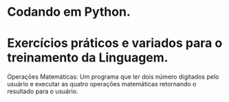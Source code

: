 # Codando em Python.
<h1> Exercícios práticos e variados para o treinamento da Linguagem. </h1>
Operações Matemáticas: Um programa que ler dois número digitados pelo usuário e executar as quatro operações matemáticas retornando o resultado para o usuário. <br>
